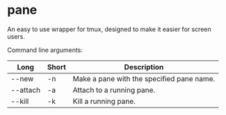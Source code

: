 # pane
An easy to use wrapper for tmux, designed to make it easier for screen users.

Command line arguments:

| Long | Short | Description |
| ------------- | ------------- | ------------- |
| --new | -n | Make a pane with the specified pane name. |
| --attach | -a | Attach to a running pane. |
| --kill | -k | Kill a running pane. |
